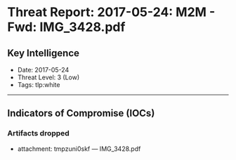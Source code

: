 # Threat Report: 2017-05-24: M2M - Fwd: IMG_3428.pdf


## Key Intelligence
* Date: 2017-05-24
* Threat Level: 3 (Low)
* Tags: tlp:white

---

## Indicators of Compromise (IOCs)
### Artifacts dropped
* attachment: tmpzuni0skf — IMG_3428.pdf
